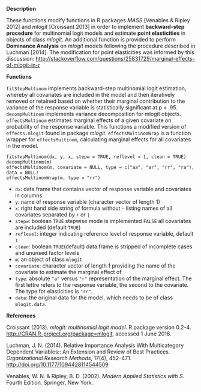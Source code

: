 **Description**

These functions modify functions in R packages _MASS_ [Venables & Ripley 2012] and _mlogit_ [Croissant 2013] in order to implement **backward-step procedure** for multinomial logit models and estimate **point elasticities** in objects of class _mlogit_. An additional function is provided to perform **Dominance Analysis** on _mlogit_ models following the procedure described in Luchman [2014]. The modification for point elasticities was informed by this discussion: http://stackoverflow.com/questions/25831729/marginal-effects-of-mlogit-in-r

**Functions**

`fitStepMultinom` implements backward-step multinomial logit estimation, whereby all covariates are included in the model and then iteratively removed or retained based on whether their marginal contribution to the variance of the response variable is statistically significant at p < .95. 
`decompMultinom` implements variance decomposition for mlogit objects. 
`effectsMultinom` estimates marginal effects of a given covariate on probability of the response variable. This functions a modified version of `effects.mlogit` found in package _mlogit_. 
`effectsMultinomWrap` is a function wrapper for `effectsMultinom`, calculating marginal effects for all covariates in the model.

	fitstepMultinom(dx, y, x, stepw = TRUE, reflevel = 1, clean = TRUE)
	decompMultinom(m)
	effectsMultinom(m, covariate = NULL, type = c("aa", "ar", "rr", "ra"), data = NULL)
	effectsMultinomWrap(m, type = "rr")
	
* `dx`: data.frame that contains vector of response variable and covariates in columns.
* `y`: name of response variable (character vector of length 1)
* `x`: right hand side string of formula without `~` listing names of all covariates separated by `+` or `|`
* `stepw`: boolean `TRUE` stepwise mode is implemented `FALSE` all covariates are included (default `TRUE`)
* `reflevel`:  integer indicating reference level of response variable, default `1`
* `clean`: boolean `TRUE`(default) data.frame is stripped of incomplete cases and ununsed factor levels
* `m`: an object of class `mlogit`
* `covariate`: character vector of length 1 providing the name of the covariate to estimate the marginal effect of
* `type`: absolute `"a"` versus `"r"` representation of the marginal effect. The first lettre refers to the response variable, the second to the covariate. The type for elasticities is `"rr"`.
* `data`: the original data for the model, which needs to be of class `mlogit.data`.

**References**

Croissant (2013). _mlogit: multinomial logit model_. R package version 0.2-4. http://CRAN.R-project.org/package=mlogit, accessed 1 June 2016.

Luchman, J. N. (2014). Relative Importance Analysis With Multicategory Dependent Variables:: An Extension and Review of Best Practices. _Organizational Research Methods_, 17(4), 452–471. http://doi.org/10.1177/1094428114544509

Venables, W. N. & Ripley, B. D. (2002). _Modern Applied Statistics with S_. Fourth Edition. Springer, New York.
